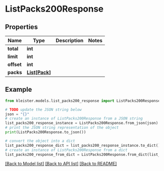 # ListPacks200Response


## Properties

Name | Type | Description | Notes
------------ | ------------- | ------------- | -------------
**total** | **int** |  | 
**limit** | **int** |  | 
**offset** | **int** |  | 
**packs** | [**List[Pack]**](Pack.md) |  | 

## Example

```python
from kleister.models.list_packs200_response import ListPacks200Response

# TODO update the JSON string below
json = "{}"
# create an instance of ListPacks200Response from a JSON string
list_packs200_response_instance = ListPacks200Response.from_json(json)
# print the JSON string representation of the object
print(ListPacks200Response.to_json())

# convert the object into a dict
list_packs200_response_dict = list_packs200_response_instance.to_dict()
# create an instance of ListPacks200Response from a dict
list_packs200_response_from_dict = ListPacks200Response.from_dict(list_packs200_response_dict)
```
[[Back to Model list]](../README.md#documentation-for-models) [[Back to API list]](../README.md#documentation-for-api-endpoints) [[Back to README]](../README.md)


